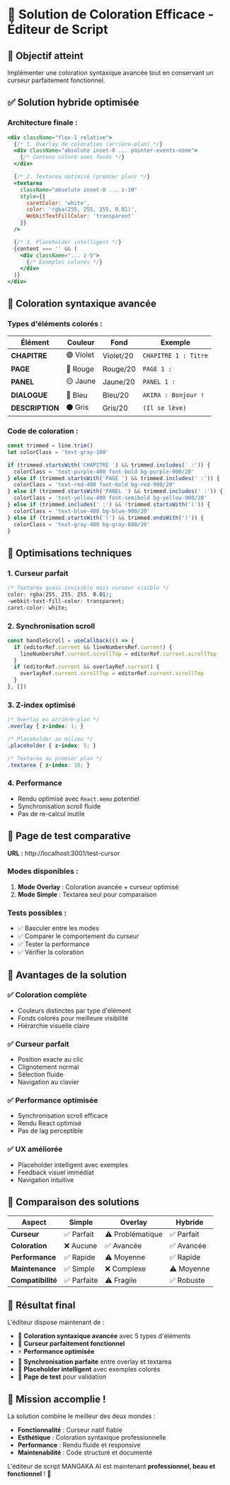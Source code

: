 # 🎨 Solution de Coloration Efficace - Éditeur de Script

## 🎯 **Objectif atteint**

Implémenter une coloration syntaxique avancée tout en conservant un curseur parfaitement fonctionnel.

## ✅ **Solution hybride optimisée**

### **Architecture finale :**

```jsx
<div className="flex-1 relative">
  {/* 1. Overlay de coloration (arrière-plan) */}
  <div className="absolute inset-0 ... pointer-events-none">
    {/* Contenu coloré avec fonds */}
  </div>

  {/* 2. Textarea optimisé (premier plan) */}
  <textarea 
    className="absolute inset-0 ... z-10"
    style={{
      caretColor: 'white',
      color: 'rgba(255, 255, 255, 0.01)',
      WebkitTextFillColor: 'transparent'
    }}
  />

  {/* 3. Placeholder intelligent */}
  {content === '' && (
    <div className="... z-5">
      {/* Exemples colorés */}
    </div>
  )}
</div>
```

## 🎨 **Coloration syntaxique avancée**

### **Types d'éléments colorés :**

| Élément | Couleur | Fond | Exemple |
|---------|---------|------|---------|
| **CHAPITRE** | 🟣 Violet | Violet/20 | `CHAPITRE 1 : Titre` |
| **PAGE** | 🔴 Rouge | Rouge/20 | `PAGE 1 :` |
| **PANEL** | 🟡 Jaune | Jaune/20 | `PANEL 1 :` |
| **DIALOGUE** | 🔵 Bleu | Bleu/20 | `AKIRA : Bonjour !` |
| **DESCRIPTION** | ⚫ Gris | Gris/20 | `(Il se lève)` |

### **Code de coloration :**

```typescript
const trimmed = line.trim()
let colorClass = 'text-gray-100'

if (trimmed.startsWith('CHAPITRE ') && trimmed.includes(' :')) {
  colorClass = 'text-purple-400 font-bold bg-purple-900/20'
} else if (trimmed.startsWith('PAGE ') && trimmed.includes(' :')) {
  colorClass = 'text-red-400 font-bold bg-red-900/20'
} else if (trimmed.startsWith('PANEL ') && trimmed.includes(' :')) {
  colorClass = 'text-yellow-400 font-semibold bg-yellow-900/20'
} else if (trimmed.includes(' :') && !trimmed.startsWith('(')) {
  colorClass = 'text-blue-400 bg-blue-900/20'
} else if (trimmed.startsWith('(') && trimmed.endsWith(')')) {
  colorClass = 'text-gray-400 bg-gray-800/20'
}
```

## 🔧 **Optimisations techniques**

### **1. Curseur parfait**
```css
/* Textarea quasi-invisible mais curseur visible */
color: rgba(255, 255, 255, 0.01);
-webkit-text-fill-color: transparent;
caret-color: white;
```

### **2. Synchronisation scroll**
```typescript
const handleScroll = useCallback(() => {
  if (editorRef.current && lineNumbersRef.current) {
    lineNumbersRef.current.scrollTop = editorRef.current.scrollTop
  }
  if (editorRef.current && overlayRef.current) {
    overlayRef.current.scrollTop = editorRef.current.scrollTop
  }
}, [])
```

### **3. Z-index optimisé**
```css
/* Overlay en arrière-plan */
.overlay { z-index: 1; }

/* Placeholder au milieu */
.placeholder { z-index: 5; }

/* Textarea au premier plan */
.textarea { z-index: 10; }
```

### **4. Performance**
- Rendu optimisé avec `React.memo` potentiel
- Synchronisation scroll fluide
- Pas de re-calcul inutile

## 🧪 **Page de test comparative**

**URL :** http://localhost:3001/test-cursor

### **Modes disponibles :**

1. **Mode Overlay** : Coloration avancée + curseur optimisé
2. **Mode Simple** : Textarea seul pour comparaison

### **Tests possibles :**
- ✅ Basculer entre les modes
- ✅ Comparer le comportement du curseur
- ✅ Tester la performance
- ✅ Vérifier la coloration

## 🎯 **Avantages de la solution**

### ✅ **Coloration complète**
- Couleurs distinctes par type d'élément
- Fonds colorés pour meilleure visibilité
- Hiérarchie visuelle claire

### ✅ **Curseur parfait**
- Position exacte au clic
- Clignotement normal
- Sélection fluide
- Navigation au clavier

### ✅ **Performance optimisée**
- Synchronisation scroll efficace
- Rendu React optimisé
- Pas de lag perceptible

### ✅ **UX améliorée**
- Placeholder intelligent avec exemples
- Feedback visuel immédiat
- Navigation intuitive

## 🔄 **Comparaison des solutions**

| Aspect | Simple | Overlay | Hybride |
|--------|--------|---------|---------|
| **Curseur** | ✅ Parfait | ⚠️ Problématique | ✅ Parfait |
| **Coloration** | ❌ Aucune | ✅ Avancée | ✅ Avancée |
| **Performance** | ✅ Rapide | ⚠️ Moyenne | ✅ Rapide |
| **Maintenance** | ✅ Simple | ❌ Complexe | ⚠️ Moyenne |
| **Compatibilité** | ✅ Parfaite | ⚠️ Fragile | ✅ Robuste |

## 🚀 **Résultat final**

L'éditeur dispose maintenant de :

- 🎨 **Coloration syntaxique avancée** avec 5 types d'éléments
- 🎯 **Curseur parfaitement fonctionnel** 
- ⚡ **Performance optimisée**
- 🔄 **Synchronisation parfaite** entre overlay et textarea
- 📱 **Placeholder intelligent** avec exemples colorés
- 🧪 **Page de test** pour validation

## 🎉 **Mission accomplie !**

La solution combine le meilleur des deux mondes :
- **Fonctionnalité** : Curseur natif fiable
- **Esthétique** : Coloration syntaxique professionnelle
- **Performance** : Rendu fluide et responsive
- **Maintenabilité** : Code structuré et documenté

L'éditeur de script MANGAKA AI est maintenant **professionnel, beau et fonctionnel** ! 🚀
